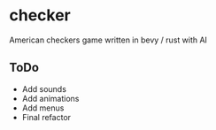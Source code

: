 # checker
American checkers game written in bevy / rust with AI


## ToDo
- Add sounds
- Add animations
- Add menus
- Final refactor